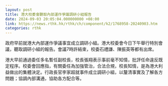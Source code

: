 ```yaml
---
layout: post
title: 港大校委會聽取內部運作爭議調研小組報告
date: 2024-09-03 20:05:04.000000000 +08:00
link: https://news.rthk.hk/rthk/ch/component/k2/1768958-20240903.htm
categories: rthk
---
```


政府早前就港大內部運作爭議事宜成立調研小組。港大校委會今日下午舉行特別會議，聽取調研小組的報告。會議7時許結束，校委石禮謙、陳振英等都有出席。

港大早前通過委任多名暫任副校長，校長張翔表示事前毫不知情，批評任命違反既定程序。校委會回應指，有關委任為加強管治，合法合規，校長知情，是為港大利益做出的集體決定。行政長官李家超就事件成立調研小組，以釐清事實及了解各方問題；協調內部溝通，協助各方配合等。
